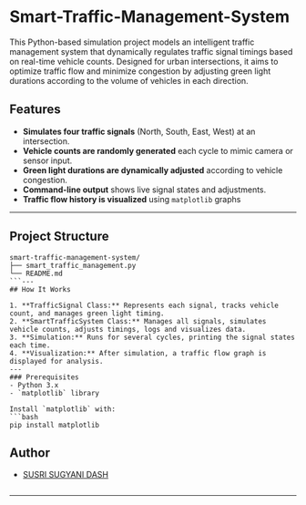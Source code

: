 # Smart-Traffic-Management-System
This Python-based simulation project models an intelligent traffic management system that dynamically regulates traffic signal timings based on real-time vehicle counts. Designed for urban intersections, it aims to optimize traffic flow and minimize congestion by adjusting green light durations according to the volume of vehicles in each direction.
## Features
- **Simulates four traffic signals** (North, South, East, West) at an intersection.
- **Vehicle counts are randomly generated** each cycle to mimic camera or sensor input.
- **Green light durations are dynamically adjusted** according to vehicle congestion.
- **Command-line output** shows live signal states and adjustments.
- **Traffic flow history is visualized** using `matplotlib` graphs
---
## Project Structure
```
smart-traffic-management-system/
├── smart_traffic_management.py
└── README.md
```---
## How It Works

1. **TrafficSignal Class:** Represents each signal, tracks vehicle count, and manages green light timing.
2. **SmartTrafficSystem Class:** Manages all signals, simulates vehicle counts, adjusts timings, logs and visualizes data.
3. **Simulation:** Runs for several cycles, printing the signal states each time.
4. **Visualization:** After simulation, a traffic flow graph is displayed for analysis.
---
### Prerequisites
- Python 3.x
- `matplotlib` library

Install `matplotlib` with:
```bash
pip install matplotlib
```

## Author

- [SUSRI SUGYANI DASH](https://github.com/dashsusrisugyani-re)
   ```

---
